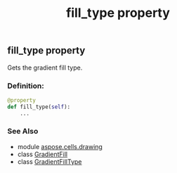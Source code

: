 ﻿---
title: fill_type property
second_title: Aspose.Cells for Python via .NET API References
description: 
type: docs
weight: 90
url: /aspose.cells.drawing/gradientfill/fill_type/
is_root: false
---

## fill_type property


Gets the gradient fill type.
### Definition:
```python
@property
def fill_type(self):
    ...
```

### See Also
* module [aspose.cells.drawing](../../)
* class [GradientFill](/cells/python-net/aspose.cells.drawing/gradientfill)
* class [GradientFillType](/cells/python-net/aspose.cells.drawing/gradientfilltype)
